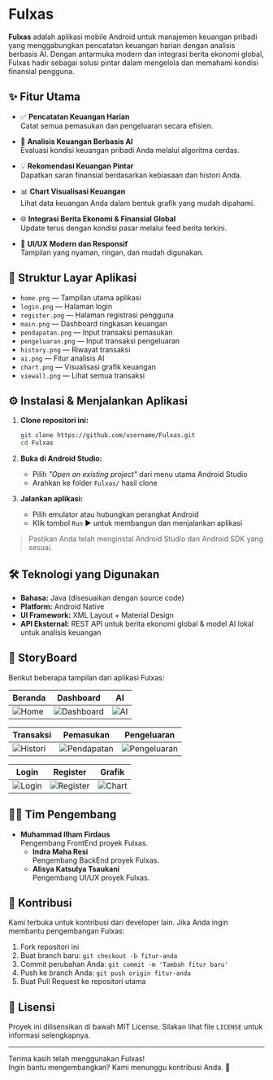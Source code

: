 # Fulxas

**Fulxas** adalah aplikasi mobile Android untuk manajemen keuangan pribadi yang menggabungkan pencatatan keuangan harian dengan analisis berbasis AI. Dengan antarmuka modern dan integrasi berita ekonomi global, Fulxas hadir sebagai solusi pintar dalam mengelola dan memahami kondisi finansial pengguna.

## ✨ Fitur Utama

- ✅ **Pencatatan Keuangan Harian**  
  Catat semua pemasukan dan pengeluaran secara efisien.

- 🧠 **Analisis Keuangan Berbasis AI**  
  Evaluasi kondisi keuangan pribadi Anda melalui algoritma cerdas.

- 💡 **Rekomendasi Keuangan Pintar**  
  Dapatkan saran finansial berdasarkan kebiasaan dan histori Anda.

- 📊 **Chart Visualisasi Keuangan**  
  Lihat data keuangan Anda dalam bentuk grafik yang mudah dipahami.

- 🌐 **Integrasi Berita Ekonomi & Finansial Global**  
  Update terus dengan kondisi pasar melalui feed berita terkini.

- 🎨 **UI/UX Modern dan Responsif**  
  Tampilan yang nyaman, ringan, dan mudah digunakan.

## 📁 Struktur Layar Aplikasi

- `home.png` — Tampilan utama aplikasi
- `login.png` — Halaman login
- `register.png` — Halaman registrasi pengguna
- `main.png` — Dashboard ringkasan keuangan
- `pendapatan.png` — Input transaksi pemasukan
- `pengeluaran.png` — Input transaksi pengeluaran
- `history.png` — Riwayat transaksi
- `ai.png` — Fitur analisis AI
- `chart.png` — Visualisasi grafik keuangan
- `viewall.png` — Lihat semua transaksi

## ⚙️ Instalasi & Menjalankan Aplikasi

1. **Clone repositori ini:**
   ```bash
   git clone https://github.com/username/Fulxas.git
   cd Fulxas

2. **Buka di Android Studio:**
   - Pilih *"Open an existing project"* dari menu utama Android Studio
   - Arahkan ke folder `Fulxas/` hasil clone

3. **Jalankan aplikasi:**
   - Pilih emulator atau hubungkan perangkat Android
   - Klik tombol `Run` ▶️ untuk membangun dan menjalankan aplikasi

> Pastikan Anda telah menginstal Android Studio dan Android SDK yang sesuai.

## 🛠 Teknologi yang Digunakan

- **Bahasa:** Java (disesuaikan dengan source code)
- **Platform:** Android Native
- **UI Framework:** XML Layout + Material Design
- **API Eksternal:** REST API untuk berita ekonomi global & model AI lokal untuk analisis keuangan

## 📸 StoryBoard

Berikut beberapa tampilan dari aplikasi Fulxas:

| Beranda | Dashboard | AI |
|--------|-----------|----|
| ![Home](img/home.png) | ![Dashboard](img/main.png) | ![AI](img/ai.png) |

| Transaksi | Pemasukan | Pengeluaran |
|-----------|-----------|-------------|
| ![Histori](img/history.png) | ![Pendapatan](img/pendapatan.png) | ![Pengeluaran](img/pengeluaran.png) |

| Login | Register | Grafik |
|-------|----------|--------|
| ![Login](img/login.png) | ![Register](img/register.png) | ![Chart](img/chart.png) |

## 👨‍💻 Tim Pengembang

- **Muhammad Ilham Firdaus**  
  Pengembang FrontEnd proyek Fulxas.
  - **Indra Maha Resi**  
  Pengembang BackEnd proyek Fulxas.
  - **Alisya Katsulya Tsaukani**  
  Pengembang UI/UX proyek Fulxas.

## 🤝 Kontribusi

Kami terbuka untuk kontribusi dari developer lain. Jika Anda ingin membantu pengembangan Fulxas:

1. Fork repositori ini
2. Buat branch baru: `git checkout -b fitur-anda`
3. Commit perubahan Anda: `git commit -m 'Tambah fitur baru'`
4. Push ke branch Anda: `git push origin fitur-anda`
5. Buat Pull Request ke repositori utama

## 📄 Lisensi

Proyek ini dilisensikan di bawah MIT License. Silakan lihat file `LICENSE` untuk informasi selengkapnya.

---

Terima kasih telah menggunakan Fulxas!  
Ingin bantu mengembangkan? Kami menunggu kontribusi Anda. 🚀

